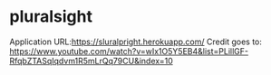 # pluralsight

Application URL:https://sluralpright.herokuapp.com/
Credit goes to: https://www.youtube.com/watch?v=wIx1O5Y5EB4&list=PLillGF-RfqbZTASqIqdvm1R5mLrQq79CU&index=10
